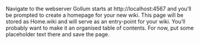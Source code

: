 Navigate to the webserver Gollum starts at http://localhost:4567 and you’ll be prompted to create a homepage for your new wiki. This page will be stored as Home.wiki and will serve as an entry-point for your wiki. You’ll probably want to make it an organised table of contents. For now, put some placeholder text there and save the page.


